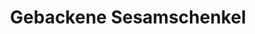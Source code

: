 ---
layout: blog
permalink: /gebackene-sesamschenkel/
pagedesc: Gebackene Sesamschenkel
title: Gebackene Sesamschenkel
headline: Gebackene Sesamschenkel
thumbnail: /wp-content/images/gebackene-sesamschenkel.webp
datafile: gebackene-sesamschenkel
tags: [Hauptspeise, Huhn]
portionen: 4
htmlbeforeheadend: blog/htmlbeforeheadend.html
htmlbeforebodyend: blog/htmlbeforebodyend.html
---